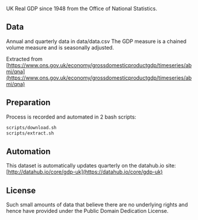 UK Real GDP since 1948 from the Office of National Statistics.

## Data

Annual and quarterly data in data/data.csv The GDP measure is a chained volume measure and is
seasonally adjusted.

Extracted from [https://www.ons.gov.uk/economy/grossdomesticproductgdp/timeseries/abmi/qna](https://www.ons.gov.uk/economy/grossdomesticproductgdp/timeseries/abmi/qna)

## Preparation 

Process is recorded and automated in 2 bash scripts:
```bash
scripts/download.sh
scripts/extract.sh
```

## Automation

This dataset is automatically updates quarterly on the datahub.io site: [http://datahub.io/core/gdp-uk](https://datahub.io/core/gdp-uk)

## License

Such small amounts of data that believe there are no underlying rights and
hence have provided under the Public Domain Dedication License.
